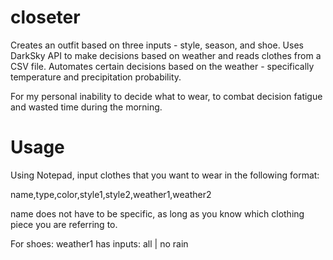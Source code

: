# closeter
Creates an outfit based on three inputs - style, season, and shoe. Uses DarkSky API to make decisions based on weather and reads clothes from a CSV file. Automates certain decisions based on the weather - specifically temperature and precipitation probability.

For my personal inability to decide what to wear, to combat decision fatigue and wasted time during the morning.

# Usage
Using Notepad, input clothes that you want to wear in the following format:

name,type,color,style1,style2,weather1,weather2

name does not have to be specific, as long as you know which clothing piece you are referring to.

For shoes:
weather1 has inputs: all | no rain

